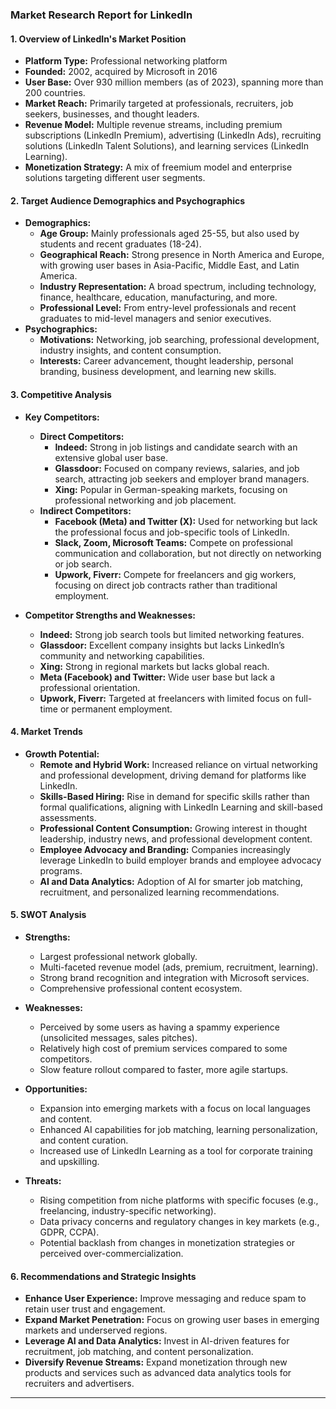 ### **Market Research Report for LinkedIn**

#### **1. Overview of LinkedIn's Market Position**
- **Platform Type:** Professional networking platform
- **Founded:** 2002, acquired by Microsoft in 2016
- **User Base:** Over 930 million members (as of 2023), spanning more than 200 countries.
- **Market Reach:** Primarily targeted at professionals, recruiters, job seekers, businesses, and thought leaders.
- **Revenue Model:** Multiple revenue streams, including premium subscriptions (LinkedIn Premium), advertising (LinkedIn Ads), recruiting solutions (LinkedIn Talent Solutions), and learning services (LinkedIn Learning).
- **Monetization Strategy:** A mix of freemium model and enterprise solutions targeting different user segments.

#### **2. Target Audience Demographics and Psychographics**
- **Demographics:**
  - **Age Group:** Mainly professionals aged 25-55, but also used by students and recent graduates (18-24).
  - **Geographical Reach:** Strong presence in North America and Europe, with growing user bases in Asia-Pacific, Middle East, and Latin America.
  - **Industry Representation:** A broad spectrum, including technology, finance, healthcare, education, manufacturing, and more.
  - **Professional Level:** From entry-level professionals and recent graduates to mid-level managers and senior executives.
- **Psychographics:**
  - **Motivations:** Networking, job searching, professional development, industry insights, and content consumption.
  - **Interests:** Career advancement, thought leadership, personal branding, business development, and learning new skills.

#### **3. Competitive Analysis**
- **Key Competitors:**
  - **Direct Competitors:** 
    - **Indeed:** Strong in job listings and candidate search with an extensive global user base.
    - **Glassdoor:** Focused on company reviews, salaries, and job search, attracting job seekers and employer brand managers.
    - **Xing:** Popular in German-speaking markets, focusing on professional networking and job placement.
  - **Indirect Competitors:**
    - **Facebook (Meta) and Twitter (X):** Used for networking but lack the professional focus and job-specific tools of LinkedIn.
    - **Slack, Zoom, Microsoft Teams:** Compete on professional communication and collaboration, but not directly on networking or job search.
    - **Upwork, Fiverr:** Compete for freelancers and gig workers, focusing on direct job contracts rather than traditional employment.

- **Competitor Strengths and Weaknesses:**
  - **Indeed:** Strong job search tools but limited networking features.
  - **Glassdoor:** Excellent company insights but lacks LinkedIn’s community and networking capabilities.
  - **Xing:** Strong in regional markets but lacks global reach.
  - **Meta (Facebook) and Twitter:** Wide user base but lack a professional orientation.
  - **Upwork, Fiverr:** Targeted at freelancers with limited focus on full-time or permanent employment.

#### **4. Market Trends**
- **Growth Potential:**
  - **Remote and Hybrid Work:** Increased reliance on virtual networking and professional development, driving demand for platforms like LinkedIn.
  - **Skills-Based Hiring:** Rise in demand for specific skills rather than formal qualifications, aligning with LinkedIn Learning and skill-based assessments.
  - **Professional Content Consumption:** Growing interest in thought leadership, industry news, and professional development content.
  - **Employee Advocacy and Branding:** Companies increasingly leverage LinkedIn to build employer brands and employee advocacy programs.
  - **AI and Data Analytics:** Adoption of AI for smarter job matching, recruitment, and personalized learning recommendations.

#### **5. SWOT Analysis**
- **Strengths:**
  - Largest professional network globally.
  - Multi-faceted revenue model (ads, premium, recruitment, learning).
  - Strong brand recognition and integration with Microsoft services.
  - Comprehensive professional content ecosystem.

- **Weaknesses:**
  - Perceived by some users as having a spammy experience (unsolicited messages, sales pitches).
  - Relatively high cost of premium services compared to some competitors.
  - Slow feature rollout compared to faster, more agile startups.

- **Opportunities:**
  - Expansion into emerging markets with a focus on local languages and content.
  - Enhanced AI capabilities for job matching, learning personalization, and content curation.
  - Increased use of LinkedIn Learning as a tool for corporate training and upskilling.

- **Threats:**
  - Rising competition from niche platforms with specific focuses (e.g., freelancing, industry-specific networking).
  - Data privacy concerns and regulatory changes in key markets (e.g., GDPR, CCPA).
  - Potential backlash from changes in monetization strategies or perceived over-commercialization.

#### **6. Recommendations and Strategic Insights**
- **Enhance User Experience:** Improve messaging and reduce spam to retain user trust and engagement.
- **Expand Market Penetration:** Focus on growing user bases in emerging markets and underserved regions.
- **Leverage AI and Data Analytics:** Invest in AI-driven features for recruitment, job matching, and content personalization.
- **Diversify Revenue Streams:** Expand monetization through new products and services such as advanced data analytics tools for recruiters and advertisers.

---
